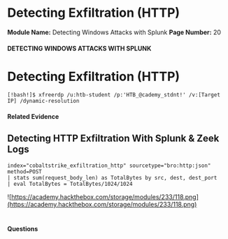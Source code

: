 <!--
 // Platform: Academy
// URL: https://academy.hackthebox.com/module/233/section/2564
// Platform Version: V1
// Module ID: 233
// Module Name: Detecting Windows Attacks with Splunk
// Module Difficulty: Medium
// Section ID: 2564
// Section Title: Detecting Exfiltration (HTTP)
// Page Title: Hack The Box - Academy
// Page Number: 20
-->

# Detecting Exfiltration (HTTP)

**Module Name:** Detecting Windows Attacks with Splunk **Page Number:** 20

#### 

#### DETECTING WINDOWS ATTACKS WITH SPLUNK

# Detecting Exfiltration (HTTP)

``` shell-session
[!bash!]$ xfreerdp /u:htb-student /p:'HTB_@cademy_stdnt!' /v:[Target IP] /dynamic-resolution
```

#### Related Evidence

## Detecting HTTP Exfiltration With Splunk & Zeek Logs

``` shell-session
index="cobaltstrike_exfiltration_http" sourcetype="bro:http:json" method=POST
| stats sum(request_body_len) as TotalBytes by src, dest, dest_port
| eval TotalBytes = TotalBytes/1024/1024
```

![https://academy.hackthebox.com/storage/modules/233/118.png](https://academy.hackthebox.com/storage/modules/233/118.png)

# 

# 

#### Questions

####